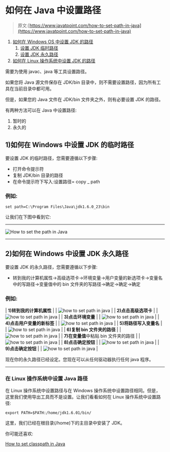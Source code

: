 # 如何在 Java 中设置路径

> 原文:[https://www.javatpoint.com/how-to-set-path-in-java](https://www.javatpoint.com/how-to-set-path-in-java)

1.  [如何在 Windows OS 中设置 JDK 的路径](#)
    1.  [设置 JDK 临时路径](#pathtemporary)
    2.  [设置 JDK 永久路径](#pathpermanent)
2.  [如何在 Linux 操作系统中设置 JDK 的路径](#pathlinux)

需要为使用 javac、java 等工具设置路径。

如果您将 Java 源文件保存在 JDK/bin 目录中，则不需要设置路径，因为所有工具在当前目录中都可用。

但是，如果您的 Java 文件在 JDK/bin 文件夹之外，则有必要设置 JDK 的路径。

有两种方法可以在 Java 中设置路径:

1.  暂时的
2.  永久的

## 1)如何在 Windows 中设置 JDK 的临时路径

要设置 JDK 的临时路径，您需要遵循以下步骤:

*   打开命令提示符
*   复制 JDK/bin 目录的路径
*   在命令提示符下写入:设置路径= copy _ path

### 例如:

```
set path=C:\Program Files\Java\jdk1.6.0_23\bin

```

让我们在下图中看到它:

* * *

![How to set the path in Java](../Images/3cd1e9bdbb4c04f7935c2b6e975a61ba.png)

* * *

## 2)如何在 Windows 中设置 JDK 永久路径

要设置 JDK 的永久路径，您需要遵循以下步骤:

*   转到我的计算机属性->高级选项卡->环境变量->用户变量的新选项卡->变量名中的写路径->变量值中的 bin 文件夹的写路径->确定->确定->确定

### 例如:

| **1)转到我的计算机属性** |
| ![how to set path in java](../Images/27cefd14260f235755c900c737bb1fed.png) |
| **2)点击高级选项卡** |
| ![how to set path in java](../Images/a06c773cd4edd88ec9457a236803945c.png) |
| **3)点击环境变量** |
| ![how to set path in java ](../Images/eb2f423db4d408a8f92990a9529c17d1.png) |
| **4)点击用户变量的新标签** |
| ![how to set path in java](../Images/dd101241ee8b2906525dc0f877ef7395.png) |
| **5)将路径写入变量名** |
| ![how to set path in java](../Images/e85bdc57ae5dd59b3eaa7049e5e3ab5e.png) |
| **6)复制 bin 文件夹的路径** |
| ![how to set path in java](../Images/9cba0176188d664b160d2c86ef684dd6.png) |
| **7)在变量值**中粘贴 bin 文件夹的路径 |
| ![how to set path in java](../Images/8693c22cb0912142f7b745f8c6e8ea10.png) |
| **8)点击确定按钮** |
| ![how to set path in java](../Images/98d6fb164a9678a5e9016670d3dbe044.png) |
| **9)点击确定按钮** |
| ![how to set path in java](../Images/a07b81ec5e2b1461f4833fad3cebd1c6.png) |

现在你的永久路径已经设定。您现在可以从任何驱动器执行任何 java 程序。

* * *

### 在 Linux 操作系统中设置 Java 路径

在 Linux 操作系统中设置路径与在 Windows 操作系统中设置路径相同。但是，这里我们使用导出工具而不是设置。让我们看看如何在 Linux 操作系统中设置路径:

```
export PATH=$PATH:/home/jdk1.6.01/bin/

```

这里，我们已经在根目录(/home)下的主目录中安装了 JDK。

你可能还喜欢:

[How to set classpath in Java](how-to-set-classpath-in-java)